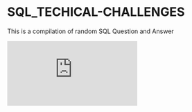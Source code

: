 # SQL_TECHICAL-CHALLENGES
This is a compilation of random SQL Question and Answer

![alt text](https://github.com/ObasiDavid/SQL_TECHICAL-CHALLENGES/blob/main/Technical%20Assessment%20For%20Data%20Analyst.pdf)
